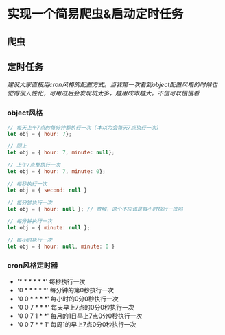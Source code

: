 # 实现一个简易爬虫&启动定时任务

## 爬虫




## 定时任务
*建议大家直接用cron风格的配置方式。当我第一次看到object配置风格的时候也觉得很人性化，可用过后会发现坑太多，越用成本越大。不信可以慢慢看*

### object风格

``` javascript
// 每天上午7点的每分钟都执行一次 (本以为会每天7点执行一次)
let obj = { hour: 7};

// 同上
let obj = { hour: 7, minute: null};

// 上午7点整执行一次
let obj = { hour: 7, minute: 0};

// 每秒执行一次
let obj = { second: null }

// 每分钟执行一次
let obj = { hour: null }; // 费解，这个不应该是每小时执行一次吗

// 每分钟执行一次
let obj = { minute: null };

// 每小时执行一次
let obj = { hour: null, minute: 0 }
```

### cron风格定时器
* '* * * * * *' 每秒执行一次
* '0 * * * * *' 每分钟的第0秒执行一次
* '0 0 * * * *' 每小时的0分0秒执行一次
* '0 0 7 * * *' 每天早上7点的0分0秒执行一次
* '0 0 7 1 * *' 每月的1日早上7点0分0秒执行一次
* '0 0 7 * * 1' 每周1的早上7点0分0秒执行一次





